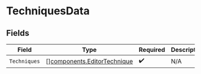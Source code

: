 # TechniquesData


## Fields

| Field                                                                      | Type                                                                       | Required                                                                   | Description                                                                |
| -------------------------------------------------------------------------- | -------------------------------------------------------------------------- | -------------------------------------------------------------------------- | -------------------------------------------------------------------------- |
| `Techniques`                                                               | [][components.EditorTechnique](../../models/components/editortechnique.md) | :heavy_check_mark:                                                         | N/A                                                                        |